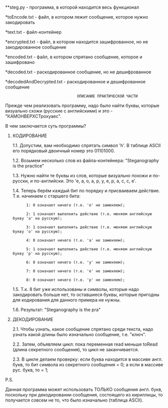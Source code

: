 **steg.py - программа, в которой находится весь функционал

*toEncode.txt - файл, в котором лежит сообщение, которое нужно закодировать

*text.txt - файл-контейнер

*encrypted.txt - файл, в котором находится зашифрованное, но не закодированное сообщение

*encoded.txt - файл, в котором спрятано сообщение, которое и зашифровано

*decoded.txt - раскодированное сообщение, но не дешифрованное

*decodedAndDecrypted.txt - раскодированное и дешифрованное сообщение

                                                                    
                                    ОПИСАНИЕ ПРАКТИЧЕСКОЙ ЧАСТИ

   Прежде чем реализовать программу, надо было найти буквы, которые визуально схожи (русские с английскими) и это - "КАМОНВЕРХСТрохуаес".
   
   В чем заключается суть программы? 
   
   1. КОДИРОВАНИЕ
   
        1.1. Допустим, вам необходимо спрятать символ 'h'. В таблице ASCII его порядковый двоичный номер это 01101000. 
       
        1.2. Возьмем несколько слов из файла-контейнера: "Steganography is the practice"
  
        1.3. Нужно найти те буквы из слов, которые визуально похожи и по-русски, и по-английски. Это 'e, a, o, a, p, y, e, p, a, c, c, e'.
        
        1.4. Теперь берём каждый бит по порядку и присваиваем действие. Т.е. начинаем с старшего бита: 
        
                1: 0 означает ничего (т.е. 'e' не заменяем);
                
                2: 1 означает выполнить действие (т.е. меняем английскую букву 'a' на русскую);
                
                3: 1 означает выполнить действие (т.е. меняем английскую букву 'o' на русскую);
                
                4: 0 означает ничего (т.е. 'a' не заменяем);
                
                5: 1 означает выполнить действие (т.е. меняем английскую букву 'p' на русскую);
                
                6: 0 означает ничего (т.е. 'y' не заменяем);
                
                7: 0 означает ничего (т.е. 'e' не заменяем);
                
                8: 0 означает ничего (т.е. 'p' не заменяем);
                
        1.5. Т.к. 8 бит уже использованы и символы, которые надо закодировать больше нет, то оставшиеся буквы, которые пригодны для кодирования для данного примера не нужны.
       
        1.6. Результат: "Stegаnоgraрhy is the pra"
        
  2. ДЕКОДИРОВАНИЕ

        2.1. Чтобы узнать, какое сообщение спрятано среди текста, надо узнать какой длины было изначально сообщение, т.е. "ключ".
        
        2.2. Затем, объявляем цикл: пока переменная read меньше toRead (длина секретного сообщения), то цикл не заканчивается.
       
        2.3. В цикле делаем проверку: если буква находится в массиве англ. букв, то бит символа из секретного сообщения = 0; а если в массиве рус. букв, то = 1;
        

P.S.
  
  Данная программа может использовать ТОЛЬКО сообщения англ. букв, поскольку при декодировании сообщения, состоящего из кириллицы, то получается совсем не то, что было изначально (таблица ASCII).

